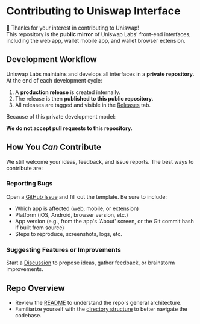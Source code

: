 # Contributing to Uniswap Interface

👋 Thanks for your interest in contributing to Uniswap!  
This repository is the **public mirror** of Uniswap Labs' front-end interfaces, including the web app, wallet mobile app, and wallet browser extension.

## Development Workflow

Uniswap Labs maintains and develops all interfaces in a **private repository**. At the end of each development cycle:

1. A **production release** is created internally.
2. The release is then **published to this public repository**.
3. All releases are tagged and visible in the [Releases](https://github.com/Uniswap/interface/releases) tab.

Because of this private development model:

**We do not accept pull requests to this repository.**

## How You *Can* Contribute

We still welcome your ideas, feedback, and issue reports. The best ways to contribute are:

### Reporting Bugs

Open a [GitHub Issue](https://github.com/Uniswap/interface/issues/new?template=bug_report.md) and fill out the template. Be sure to include:

- Which app is affected (web, mobile, or extension)
- Platform (iOS, Android, browser version, etc.)
- App version (e.g., from the app's 'About' screen, or the Git commit hash if built from source)
- Steps to reproduce, screenshots, logs, etc.

### Suggesting Features or Improvements

Start a [Discussion](https://github.com/Uniswap/interface/discussions) to propose ideas, gather feedback, or brainstorm improvements.

## Repo Overview

- Review the [README](README.md) to understand the repo's general architecture.
- Familiarize yourself with the [directory structure](README.md#🗂-directory-structure) to better navigate the codebase.
